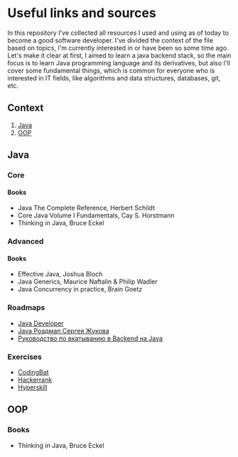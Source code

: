 # Useful links and sources
In this repository I've collected all resources I used and using as of today to become a good software developer. I've divided the context of the file based on topics, I'm currently interested in or have been so some time ago. Let's make it clear at first, I aimed to learn a java backend stack, so the main focus is to learn Java programming language and its derivatives, but also I'll cover some fundamental things, which is common for everyone who is interested in IT fields, like algorithms and data structures, databases, git, etc. 

## Context
1. [Java](#java)
2. [OOP](#oop)
<!-- 3. [Databases](#databases)
4. [Git](#git)
5. [Competative Programming](#competative-programming) -->

## Java
### Core
#### Books
- Java The Complete Reference, Herbert Schildt
- Core Java Volume I Fundamentals, Cay S. Horstmann
- Thinking in Java, Bruce Eckel
### Advanced
#### Books
- Effective Java, Joshua Bloch
- Java Generics, Maurice Naftalin & Philip Wadler
- Java Concurrency in practice, Brain Goetz

### Roadmaps
- [Java Developer](https://roadmap.sh/java)
- [Java Роадмап Сергея Жукова](https://zhukovsd.github.io/java-backend-learning-course/)
- [Руководство по вкатыванию в Backend на Java](https://eightm.github.io/JavaBackendStartGuide/)

### Exercises
- [CodingBat](https://codingbat.com/java)
- [Hackerrank](https://www.hackerrank.com/domains/java)
- [Hyperskill](https://hyperskill.org/)

## OOP
### Books
- Thinking in Java, Bruce Eckel

<!-- ## Databases

## Git

## Competative Programming -->
